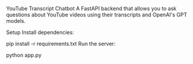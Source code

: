 YouTube Transcript Chatbot
A FastAPI backend that allows you to ask questions about YouTube videos using their transcripts and OpenAI's GPT models.

Setup
Install dependencies:

pip install -r requirements.txt
Run the server:

python app.py

